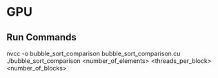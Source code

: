 # GPU
## Run Commands
nvcc -o bubble_sort_comparison bubble_sort_comparison.cu 
./bubble_sort_comparison <number_of_elements> <threads_per_block> <number_of_blocks>
